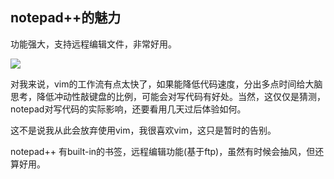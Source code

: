 ## notepad++的魅力

功能强大，支持远程编辑文件，非常好用。

![](/images/Snipaste_2023-10-10_23-55-53.png)

对我来说，vim的工作流有点太快了，如果能降低代码速度，分出多点时间给大脑思考，降低冲动性敲键盘的比例，可能会对写代码有好处。当然，这仅仅是猜测，notepad对写代码的实际影响，还要看用几天过后体验如何。

这不是说我从此会放弃使用vim，我很喜欢vim，这只是暂时的告别。

notepad++ 有built-in的书签，远程编辑功能(基于ftp)，虽然有时候会抽风，但还算好用。
